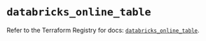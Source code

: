 # `databricks_online_table`

Refer to the Terraform Registry for docs: [`databricks_online_table`](https://registry.terraform.io/providers/databricks/databricks/1.87.1/docs/resources/online_table).
